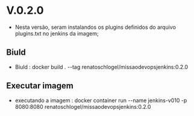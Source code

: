 # V.0.2.0

* Nesta versão, seram instalandos os plugins definidos do arquivo plugins.txt no jenkins da imagem; 

## Biuld
* Biuld                 : docker build . --tag renatoschlogel/missaodevopsjenkins:0.2.0

## Executar imagem
* executando a imagem
   : docker container run --name jenkins-v010 -p 8080:8080 renatoschlogel/missaodevopsjenkins:0.2.0
